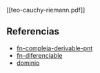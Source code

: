 [[teo-cauchy-riemann.pdf]]

## Referencias
- [fn-compleja-derivable-pnt](./fn-compleja-derivable-pnt.md)
- [fn-diferenciable](./fn-diferenciable.md)
- [dominio](./dominio.md)

